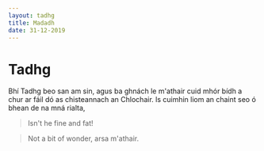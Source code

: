 ```yaml
---
layout: tadhg
title: Madadh
date: 31-12-2019
---
```


# Tadhg

Bhí Tadhg beo san am sin, agus ba ghnách le
m'athair cuid mhór bídh a chur ar fáil dó as
chisteannach an Chlochair. ls cuimhin liom an chaint
seo ó bhean de na mná rialta,
> Isn't he fine and fat!

> Not a bit of wonder, arsa m'athair.
